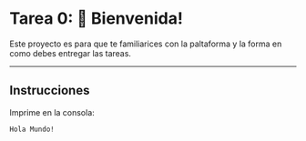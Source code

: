 # Tarea 0: 👋 Bienvenida!

Este proyecto es para que te familiarices con la paltaforma y la forma en como debes entregar las tareas.

---

## Instrucciones

Imprime en la consola:

```
Hola Mundo!
```
